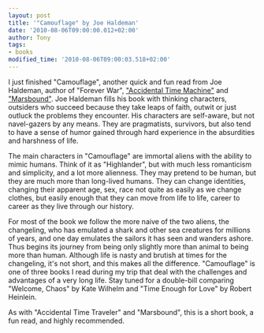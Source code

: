 ```yaml
---
layout: post
title: '"Camouflage" by Joe Haldeman'
date: '2010-08-06T09:00:00.012+02:00'
author: Tony
tags:
- books
modified_time: '2010-08-06T09:00:03.518+02:00'
---
```


I just finished "Camouflage", another quick and fun read from Joe Haldeman,
author of "Forever War", ["Accidental Time
Machine"](/2010-01-08-accidental-time-machine-by-joe-haldeman) and
["Marsbound"](/2010-01-17-marsbound-by-joe-haldeman). Joe Haldeman fills his
book with thinking characters, outsiders who succeed because they take leaps of
faith, outwit or just outluck the problems they encounter. His characters are
self-aware, but not navel-gazers by any means. They are pragmatists, survivors,
but also tend to have a sense of humor gained through hard experience in the
absurdities and harshness of life.

The main characters in "Camouflage" are immortal aliens with the ability to
mimic humans. Think of it as "Highlander", but with much less romanticism and
simplicity, and a lot more alienness. They may pretend to be human, but they
are much more than long-lived humans. They can change identities, changing
their apparent age, sex, race not quite as easily as we change clothes, but
easily enough that they can move from life to life, career to career as they
live through our history.

For most of the book we follow the more naive of the two aliens, the changeling,
who has emulated a shark and other sea creatures for millions of years, and one
day emulates the sailors it has seen and wanders ashore. Thus begins its journey
from being only slightly more than animal to being more than human. Although
life is nasty and brutish at times for the changeling, it's not short, and this
makes all the difference. "Camouflage" is one of three books I read during my
trip that deal with the challenges and advantages of a very long life.
Stay tuned for a double-bill comparing "Welcome, Chaos" by Kate Wilhelm
and "Time Enough for Love" by Robert Heinlein.

As with "Accidental Time Traveler" and "Marsbound", this is a short book, a fun
read, and highly recommended.